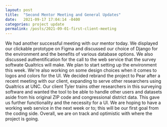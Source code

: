 ```yaml
---
layout: post
title:  "Second Mentor Meeting and General Updates"
date:   2021-09-17 17:04:14 -0400
categories: project update
permalink: /posts/2021-09-01-first-client-meeting
---
```


<p>We had another successful meeting with our mentor today. We displayed our clickable prototype on Figma and discussed our choice of Django for the environment 
and the benefits of various database options. We also discussed authentification for the call to the web service that the survey softwate Qualtrics will make. 
We plan to start setting up the environment this week. We're also working on some design choices when it comes to
logos and colors for the UI. We decided rebrand the project to Pear after a recent meeting with our client, expanding to serve other researchers using Qualtrics
at UNC. Our client Tyler trains other researchers in this surveying software and wanted the tool to be able to handle other users and datasets aside from his
original ZIP code and congressional district data. This gave us further functionality and the necessity for a UI. 
We are hoping to have a working web service in the next week or to; this will be our first goal from the coding side. 
Overall, we are on track and optimistic with where the project is going.
</p>
